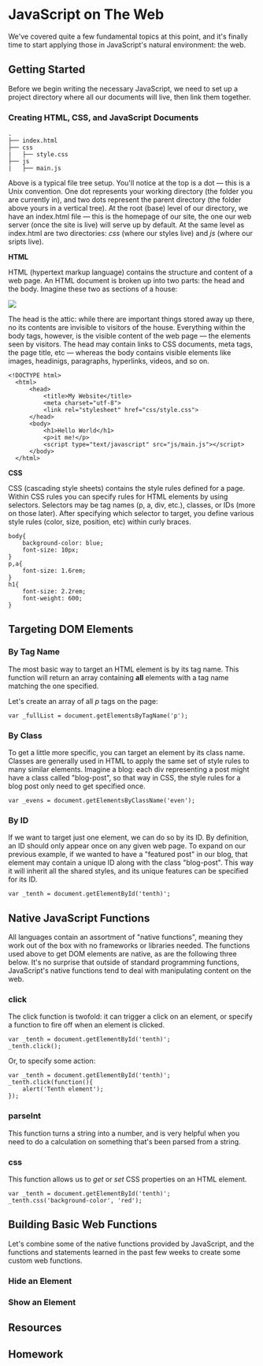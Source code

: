 # JavaScript on The Web

We've covered quite a few fundamental topics at this point, and it's finally time to start applying those in JavaScript's natural environment: the web.

## Getting Started

Before we begin writing the necessary JavaScript, we need to set up a project directory where all our documents will live, then link them together.

### Creating HTML, CSS, and JavaScript Documents

    .
    ├── index.html
    ├── css
    |   ├── style.css
    ├── js
    |   ├── main.js
    
Above is a typical file tree setup. You'll notice at the top is a dot — this is a Unix convention. One dot represents your working directory (the folder you are currently in), and two dots represent the parent directory (the folder above yours in a vertical tree). At the root (base) level of our directory, we have an index.html file — this is the homepage of our site, the one our web server (once the site is live) will serve up by default. At the same level as index.html are two directories: _css_ (where our styles live) and _js_ (where our sripts live).

**HTML**

HTML (hypertext markup language) contains the structure and content of a web page. An HTML document is broken up into two parts: the head and the body. Imagine these two as sections of a house:

![](/img/house.png)

The head is the attic: while there are important things stored away up there, no its contents are invisible to visitors of the house. Everything within the body tags, however, is the visible content of the web page — the elements seen by visitors. The head may contain links to CSS documents, meta tags, the page title, etc — whereas the body contains visible elements like images, headinigs, paragraphs, hyperlinks, videos, and so on.

	<!DOCTYPE html>
      <html>
          <head>
              <title>My Website</title>
              <meta charset="utf-8">
              <link rel="stylesheet" href="css/style.css">
          </head>
          <body>
              <h1>Hello World</h1>
              <p>it me!</p>
              <script type="text/javascript" src="js/main.js"></script>
          </body>
      </html>
      
**CSS**

CSS (cascading style sheets) contains the style rules defined for a page. Within CSS rules you can specify rules for HTML elements by using selectors. Selectors may be tag names (p, a, div, etc.), classes, or IDs (more on those later). After specifying which selector to target, you define various style rules (color, size, position, etc) within curly braces.

	body{
        background-color: blue;
        font-size: 10px;
    }
    p,a{
        font-size: 1.6rem;
    }
    h1{
        font-size: 2.2rem;
        font-weight: 600;
    }

## Targeting DOM Elements



### By Tag Name

The most basic way to target an HTML element is by its tag name. This function will return an array containing **all** elements with a tag name matching the one specified.

Let's create an array of all _p_ tags on the page:

	var _fullList = document.getElementsByTagName('p');

### By Class

To get a little more specific, you can target an element by its class name. Classes are generally used in HTML to apply the same set of style rules to many similar elements. Imagine a blog: each div representing a post might have a class called "blog-post", so that way in CSS, the style rules for a blog post only need to get specified once.

	var _evens = document.getElementsByClassName('even');
   

### By ID

If we want to target just one element, we can do so by its ID. By definition, an ID should only appear once on any given web page. To expand on our previous example, if we wanted to have a "featured post" in our blog, that element may contain a unique ID along with the class "blog-post". This way it will inherit all the shared styles, and its unique features can be specified for its ID.  

	var _tenth = document.getElementById('tenth)';


    
## Native JavaScript Functions

All languages contain an assortment of "native functions", meaning they work out of the box with no frameworks or libraries needed. The functions used above to get DOM elements are native, as are the following three below. It's no surprise that outside of standard programming functions, JavaScript's native functions tend to deal with manipulating content on the web.

### click

The click function is twofold: it can trigger a click on an element, or specify a function to fire off when an element is clicked.

	var _tenth = document.getElementById('tenth)';
    _tenth.click();
    
Or, to specify some action:

	var _tenth = document.getElementById('tenth)';
    _tenth.click(function(){
    	alert('Tenth element');
    });

### parseInt

This function turns a string into a number, and is very helpful when you need to do a calculation on something that's been parsed from a string.

### css

This function allows us to _get_ or _set_ CSS properties on an HTML element.

	var _tenth = document.getElementById('tenth)';
    _tenth.css('background-color', 'red');
    
## Building Basic Web Functions

Let's combine some of the native functions provided by JavaScript, and the functions and statements learned in the past few weeks to create some custom web functions.

### Hide an Element

### Show an Element

## Resources

## Homework
